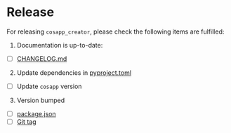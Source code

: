 # Release

For releasing `cosapp_creator`, please check the following items are fulfilled:

1. Documentation is up-to-date:

- [ ] [CHANGELOG.md](CHANGELOG.md)

2. Update dependencies in [pyproject.toml](pyproject.toml)

- [ ] Update `cosapp` version

3. Version bumped

- [ ] [package.json](package.json)
- [ ] [Git tag](vX.Y.Z)
